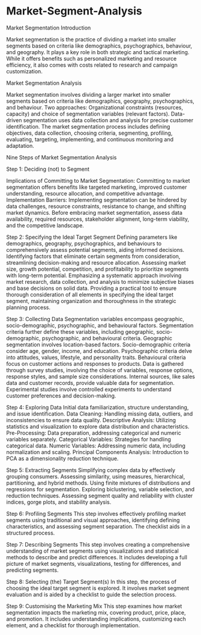 # Market-Segment-Analysis
Market Segmentation Introduction

Market segmentation is the practice of dividing a market into smaller segments based on criteria like demographics, psychographics, behaviour, and geography. It plays a key role in both strategic and tactical marketing. While it offers benefits such as personalized marketing and resource efficiency, it also comes with costs related to research and campaign customization.

Market Segmentation Analysis

Market segmentation involves dividing a larger market into smaller segments based on criteria like demographics, geography, psychographics, and behaviour.
Two approaches: Organizational constraints (resources, capacity) and choice of segmentation variables (relevant factors).
Data-driven segmentation uses data collection and analysis for precise customer identification.
The market segmentation process includes defining objectives, data collection, choosing criteria, segmenting, profiling, evaluating, targeting, implementing, and continuous monitoring and adaptation.

Nine Steps of Market Segmentation Analysis

Step 1: Deciding (not) to Segment

Implications of Committing to Market Segmentation: Committing to market segmentation offers benefits like targeted marketing, improved customer understanding, resource allocation, and competitive advantage.
Implementation Barriers: Implementing segmentation can be hindered by data challenges, resource constraints, resistance to change, and shifting market dynamics.
Before embracing market segmentation, assess data availability, required resources, stakeholder alignment, long-term viability, and the competitive landscape.

Step 2: Specifying the Ideal Target Segment
Defining parameters like demographics, geography, psychographics, and behaviours to comprehensively assess potential segments, aiding informed decisions.
Identifying factors that eliminate certain segments from consideration, streamlining decision-making and resource allocation.
Assessing market size, growth potential, competition, and profitability to prioritize segments with long-term potential.
Emphasizing a systematic approach involving market research, data collection, and analysis to minimize subjective biases and base decisions on solid data.
Providing a practical tool to ensure thorough consideration of all elements in specifying the ideal target segment, maintaining organization and thoroughness in the strategic planning process.

Step 3: Collecting Data
Segmentation variables encompass geographic, socio-demographic, psychographic, and behavioural factors.
Segmentation criteria further define these variables, including geographic, socio-demographic, psychographic, and behavioural criteria.
Geographic segmentation involves location-based factors.
Socio-demographic criteria consider age, gender, income, and education.
Psychographic criteria delve into attitudes, values, lifestyle, and personality traits.
Behavioural criteria focus on customer actions and responses to products.
Data is gathered through survey studies, involving the choice of variables, response options, response styles, and sample size considerations.
Internal sources, like sales data and customer records, provide valuable data for segmentation.
Experimental studies involve controlled experiments to understand customer preferences and decision-making.

Step 4: Exploring Data
Initial data familiarization, structure understanding, and issue identification.
Data Cleaning: Handling missing data, outliers, and inconsistencies to ensure data quality.
Descriptive Analysis: Utilizing statistics and visualization to explore data distribution and characteristics.
Pre-Processing: Data preparation, addressing categorical and numeric variables separately.
Categorical Variables: Strategies for handling categorical data.
Numeric Variables: Addressing numeric data, including normalization and scaling.
Principal Components Analysis: Introduction to PCA as a dimensionality reduction technique.

Step 5: Extracting Segments
Simplifying complex data by effectively grouping consumers.
Assessing similarity, using measures, hierarchical, partitioning, and hybrid methods.
Using finite mixtures of distributions and regressions for segmentation.
Exploring biclustering, variable selection, and reduction techniques.
Assessing segment quality and reliability with cluster indices, gorge plots, and stability analysis.

Step 6: Profiling Segments
This step involves effectively profiling market segments using traditional and visual approaches, identifying defining characteristics, and assessing segment separation. The checklist aids in a structured process.

Step 7: Describing Segments
This step involves creating a comprehensive understanding of market segments using visualizations and statistical methods to describe and predict differences. It includes developing a full picture of market segments, visualizations, testing for differences, and predicting segments.

Step 8: Selecting (the) Target Segment(s)
In this step, the process of choosing the ideal target segment is explored. It involves market segment evaluation and is aided by a checklist to guide the selection process.

Step 9: Customising the Marketing Mix
This step examines how market segmentation impacts the marketing mix, covering product, price, place, and promotion. It includes understanding implications, customizing each element, and a checklist for thorough implementation.
